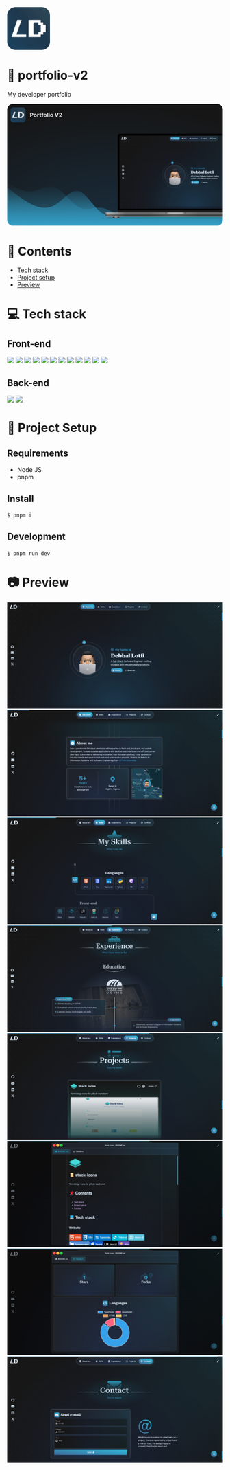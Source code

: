 <img height="100px" width="100px" src="https://raw.githubusercontent.com/devlotfi/portfolio-v2/main/github-assets/logo.svg">

# 📜 portfolio-v2

My developer portfolio

<img src="https://raw.githubusercontent.com/devlotfi/portfolio-v2/main/github-assets/banner.png">

# 📌 Contents

- [Tech stack](#-tech-stack)
- [Project setup](#-project-setup)
- [Preview](#-preview)

# 💻 Tech stack

## Front-end

<p float="left">
  <img height="50px" src="https://devlotfi.github.io/stack-icons/icons/html.svg">
  <img height="50px" src="https://devlotfi.github.io/stack-icons/icons/css.svg">
  <img height="50px" src="https://devlotfi.github.io/stack-icons/icons/ts.svg">
  <img height="50px" src="https://devlotfi.github.io/stack-icons/icons/vite.svg">
  <img height="50px" src="https://devlotfi.github.io/stack-icons/icons/react.svg">
  <img height="50px" src="https://devlotfi.github.io/stack-icons/icons/tailwind.svg">
  <img height="50px" src="https://devlotfi.github.io/stack-icons/icons/heroui.svg">
  <img height="50px" src="https://devlotfi.github.io/stack-icons/icons/motion.svg">
  <img height="50px" src="https://devlotfi.github.io/stack-icons/icons/fontawesome.svg">
  <img height="50px" src="https://devlotfi.github.io/stack-icons/icons/formik.svg">
  <img height="50px" src="https://devlotfi.github.io/stack-icons/icons/tanstack-query.svg">
  <img height="50px" src="https://devlotfi.github.io/stack-icons/icons/chartjs.svg">
</p>

## Back-end

<p float="left">
  <img height="50px" src="https://devlotfi.github.io/stack-icons/icons/supabase.svg">
  <img height="50px" src="https://devlotfi.github.io/stack-icons/icons/github-api.svg">
</p>

# 📂 Project Setup

## Requirements

- Node JS
- pnpm

## Install

```bash
$ pnpm i
```

## Development

```bash
$ pnpm run dev
```

# 📷 Preview

<img src="https://raw.githubusercontent.com/devlotfi/portfolio-v2/main/github-assets/preview-1.png">
<img src="https://raw.githubusercontent.com/devlotfi/portfolio-v2/main/github-assets/preview-2.png">
<img src="https://raw.githubusercontent.com/devlotfi/portfolio-v2/main/github-assets/preview-3.png">
<img src="https://raw.githubusercontent.com/devlotfi/portfolio-v2/main/github-assets/preview-4.png">
<img src="https://raw.githubusercontent.com/devlotfi/portfolio-v2/main/github-assets/preview-5.png">
<img src="https://raw.githubusercontent.com/devlotfi/portfolio-v2/main/github-assets/preview-6.png">
<img src="https://raw.githubusercontent.com/devlotfi/portfolio-v2/main/github-assets/preview-7.png">
<img src="https://raw.githubusercontent.com/devlotfi/portfolio-v2/main/github-assets/preview-8.png">
